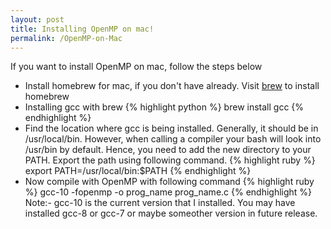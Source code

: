 ```yaml
---
layout: post
title: Installing OpenMP on mac!
permalink: /OpenMP-on-Mac
---
```

If you want to install OpenMP on mac, follow the steps below
-  Install homebrew for mac, if you don't have already. Visit [brew]({https://brew.sh/}) to install homebrew
-  Installing gcc with brew {% highlight python %} brew install gcc {% endhighlight %} 
-  Find the location where gcc is being installed. Generally, it should be in /usr/local/bin. However, when calling a compiler your bash will look into /usr/bin by default. Hence, you need to add the new directory to your PATH. Export the path using following command. 
{% highlight ruby %} export PATH=/usr/local/bin:$PATH {% endhighlight %}
-  Now compile with OpenMP with following command
{% highlight ruby %} gcc-10 -fopenmp -o prog_name prog_name.c {% endhighlight %}
Note:- gcc-10 is the current version that I installed. You may have installed gcc-8 or gcc-7 or maybe someother version in future release. 
